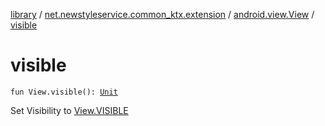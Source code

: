 [library](../../index.md) / [net.newstyleservice.common_ktx.extension](../index.md) / [android.view.View](index.md) / [visible](./visible.md)

# visible

`fun View.visible(): `[`Unit`](https://kotlinlang.org/api/latest/jvm/stdlib/kotlin/-unit/index.html)

Set Visibility to [View.VISIBLE](#)

